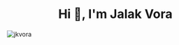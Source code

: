 <h1 align="center">Hi 👋, I'm Jalak Vora</h1>


<p>&nbsp;<img align="center" src="https://github-readme-stats.vercel.app/api?username=jkvora&show_icons=true" alt="jkvora" /></p>

